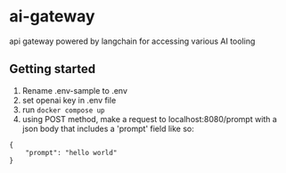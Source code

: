 # ai-gateway
api gateway powered by langchain for accessing various AI tooling

## Getting started

1. Rename .env-sample to .env
2. set openai key in .env file
3. run `docker compose up`
4. using POST method, make a request to localhost:8080/prompt with a json body that includes a 'prompt' field like so:
```
{
    "prompt": "hello world"
}
```
